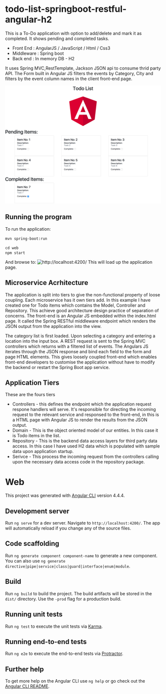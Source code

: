 # todo-list-springboot-restful-angular-h2
This is a To-Do application with option to add/delete and mark it as completed. It shows pending and completed tasks.
- Front End  : AngularJS / JavaScript / Html / Css3
- Middleware : Spring boot
- Back end   : In memory DB - H2

It uses Spring MVC,RestTemplate, Jackson JSON api to consume thrid party API.
The Form built in Angular JS filters the events by Category, City and filters by the event column names in the client front-end page.

![Alt text](screen_todolist.png?raw=true "Todo List App")


## Running the program
To run the application:
```
mvn spring-boot:run
```

```
cd web
npm start
```

And browse to:
![http://localhost:4200/](http://localhost:4200/)
This will load up the application page.


## Microservice Acrhitecture
The application is split into tiers to give the non-functional property of loose coupling.
Each microservice has it own tiers add. In this example I have created one for Todo items which contains the Model, Controller and Repository.
This achieve good architecture design practice of separation of concerns.
The front-end is an Angular JS embedded within the index.html page. It called the Spring RESTful middleware endpoint which renders the JSON output from the application into the view.

The category list is first loaded. Upon selecting a category and entering a location into the input box. A REST request is sent to the Spring MVC controllers which returns with a filtered list of events.
  The Angulars JS iterates through the JSON response and bind each field to the form and page HTML elements. This gives loosely coupled front-end which enables front-end developers to customise the application without have to modify the backend or restart the Spring Boot app service.

## Application Tiers
These are the fours tiers
* Controllers - this defines the endpoint which the application request respone handlers will serve. It's responsible for directing the incoming request to the relevant service and responsed to the front-end, in this is a HTML page with Angular JS to render the results from the JSON output.
* Domain - This is the object oriented model of our entities. In this case it is Todo items in the list.
* Repository - This is the backend data access layers for third party data access. In this case I have used H2 data which is populated with sample data upon application startup.
* Serivce - This process the incoming request from the controllers calling upon the necessary data access code in the repository package.


# Web

This project was generated with [Angular CLI](https://github.com/angular/angular-cli) version 4.4.4.

## Development server

Run `ng serve` for a dev server. Navigate to `http://localhost:4200/`. The app will automatically reload if you change any of the source files.

## Code scaffolding

Run `ng generate component component-name` to generate a new component. You can also use `ng generate directive|pipe|service|class|guard|interface|enum|module`.

## Build

Run `ng build` to build the project. The build artifacts will be stored in the `dist/` directory. Use the `-prod` flag for a production build.

## Running unit tests

Run `ng test` to execute the unit tests via [Karma](https://karma-runner.github.io).

## Running end-to-end tests

Run `ng e2e` to execute the end-to-end tests via [Protractor](http://www.protractortest.org/).

## Further help

To get more help on the Angular CLI use `ng help` or go check out the [Angular CLI README](https://github.com/angular/angular-cli/blob/master/README.md).
